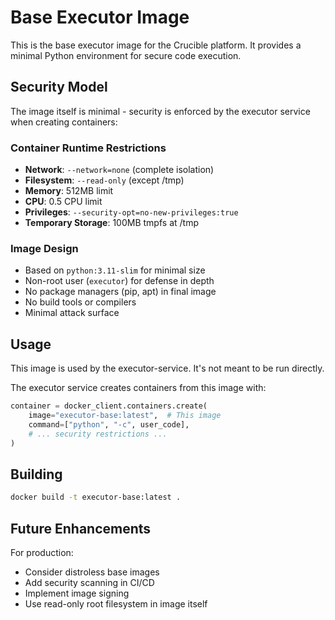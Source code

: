 # Base Executor Image

This is the base executor image for the Crucible platform. It provides a minimal Python environment for secure code execution.

## Security Model

The image itself is minimal - security is enforced by the executor service when creating containers:

### Container Runtime Restrictions
- **Network**: `--network=none` (complete isolation)
- **Filesystem**: `--read-only` (except /tmp)
- **Memory**: 512MB limit
- **CPU**: 0.5 CPU limit
- **Privileges**: `--security-opt=no-new-privileges:true`
- **Temporary Storage**: 100MB tmpfs at /tmp

### Image Design
- Based on `python:3.11-slim` for minimal size
- Non-root user (`executor`) for defense in depth
- No package managers (pip, apt) in final image
- No build tools or compilers
- Minimal attack surface

## Usage

This image is used by the executor-service. It's not meant to be run directly.

The executor service creates containers from this image with:
```python
container = docker_client.containers.create(
    image="executor-base:latest",  # This image
    command=["python", "-c", user_code],
    # ... security restrictions ...
)
```

## Building

```bash
docker build -t executor-base:latest .
```

## Future Enhancements

For production:
- Consider distroless base images
- Add security scanning in CI/CD
- Implement image signing
- Use read-only root filesystem in image itself